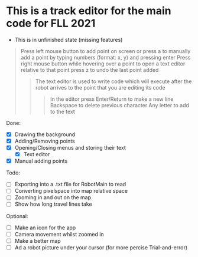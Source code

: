 # This is a track editor for the main code for FLL 2021
- This is in unfinished state (missing features)
> Press left mouse button to add point on screen or press a to manually add a point by typing numbers (format: x, y) and pressing enter
> Press right mouse button while hovering over a point to open a text editor relative to that point
> press z to undo the last point added
>> The text editor is used to write code which will execute after the robot arrives to the point that you are editing its code
>>> In the editor press Enter/Return to make a new line
>>> Backspace to delete previous character
>>> Any letter to add to the text

Done:
- [x] Drawing the background
- [x] Adding/Removing points
- [x] Opening/Closing menus and storing their text
  - [x] Text editor
- [x] Manual adding points

Todo:
- [ ] Exporting into a .txt file for RobotMain to read
- [ ] Converting pixelspace into map relative space
- [ ] Zooming in and out on the map
- [ ] Show how long travel lines take

Optional:

- [ ] Make an icon for the app
- [ ] Camera movement whilst zoomed in
- [ ] Make a better map
- [ ] Ad a robot picture under your cursor (for more percise Trial-and-error)
